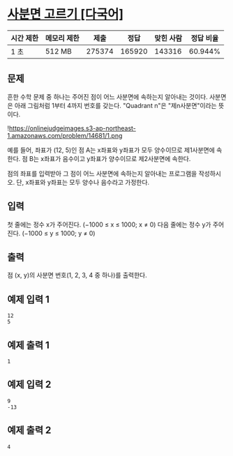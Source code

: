 # [사분면 고르기 [다국어]](https://www.acmicpc.net/problem/14681)

| 시간 제한 | 메모리 제한 | 제출 | 정답 | 맞힌 사람 | 정답 비율 |
| --- | --- | --- | --- | --- | --- |
| 1 초 | 512 MB | 275374 | 165920 | 143316 | 60.944% |

## 문제

흔한 수학 문제 중 하나는 주어진 점이 어느 사분면에 속하는지 알아내는 것이다. 사분면은 아래 그림처럼 1부터 4까지 번호를 갖는다. "Quadrant n"은 "제n사분면"이라는 뜻이다.

!https://onlinejudgeimages.s3-ap-northeast-1.amazonaws.com/problem/14681/1.png

예를 들어, 좌표가 (12, 5)인 점 A는 x좌표와 y좌표가 모두 양수이므로 제1사분면에 속한다. 점 B는 x좌표가 음수이고 y좌표가 양수이므로 제2사분면에 속한다.

점의 좌표를 입력받아 그 점이 어느 사분면에 속하는지 알아내는 프로그램을 작성하시오. 단, x좌표와 y좌표는 모두 양수나 음수라고 가정한다.

## 입력

첫 줄에는 정수 x가 주어진다. (−1000 ≤ x ≤ 1000; x ≠ 0) 다음 줄에는 정수 y가 주어진다. (−1000 ≤ y ≤ 1000; y ≠ 0)

## 출력

점 (x, y)의 사분면 번호(1, 2, 3, 4 중 하나)를 출력한다.

## 예제 입력 1

```
12
5

```

## 예제 출력 1

```
1

```

## 예제 입력 2

```
9
-13

```

## 예제 출력 2

```
4
```

